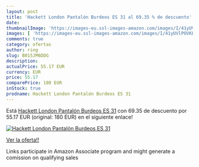 ```yaml
---
layout: post
title: 'Hackett London Pantalón Burdeos ES 31 al 69.35 % de descuento'
date: 
thumbnailImage: 'https://images-eu.ssl-images-amazon.com/images/I/41yUVlPOVKL._SL200_.jpg'
images: [ 'https://images-eu.ssl-images-amazon.com/images/I/41yUVlPOVKL._SL200_.jpg' ]
comments: true
category: ofertas
author: ring
slug: B015JM6DDG
description:
actualPrice: 55.17 EUR
currency: EUR
price: 55.17
comparePrice: 180 EUR
inStock: true
prodname: Hackett London Pantalón Burdeos ES 31
---
```


Está [Hackett London Pantalón Burdeos ES 31](https://www.amazon.es/dp/B015JM6DDG/?tag=tolees-21) con 69.35 de descuento por 55.17 EUR (original: 180 EUR) en el siguiente enlace!

[![Hackett London Pantalón Burdeos ES 31](https://images-eu.ssl-images-amazon.com/images/I/41yUVlPOVKL._SL200_.jpg)](https://www.amazon.es/dp/B015JM6DDG/?tag=tolees-21)

[Ver la oferta!!](https://www.amazon.es/dp/B015JM6DDG/?tag=tolees-21)

Links participate in Amazon Associate program and might generate a comission on qualifying sales


